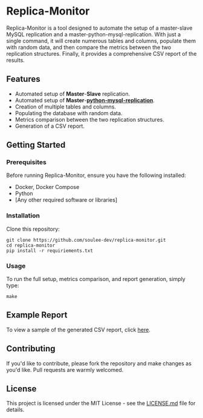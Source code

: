 # Replica-Monitor

Replica-Monitor is a tool designed to automate the setup of a master-slave MySQL replication and a master-python-mysql-replication. With just a single command, it will create numerous tables and columns, populate them with random data, and then compare the metrics between the two replication structures. Finally, it provides a comprehensive CSV report of the results.

## Features

- Automated setup of **Master**-**Slave** replication.
- Automated setup of **Master**-**[python-mysql-replication](https://github.com/julien-duponchelle/python-mysql-replication)**.
- Creation of multiple tables and columns.
- Populating the database with random data.
- Metrics comparison between the two replication structures.
- Generation of a CSV report.

## Getting Started

### Prerequisites

Before running Replica-Monitor, ensure you have the following installed:

- Docker, Docker Compose
- Python
- [Any other required software or libraries]

### Installation

Clone this repository:

```
git clone https://github.com/soulee-dev/replica-monitor.git
cd replica-monitor
pip install -r requiriements.txt
```

### Usage

To run the full setup, metrics comparison, and report generation, simply type:

```
make
```

## Example Report

To view a sample of the generated CSV report, click [here](https://github.com/soulee-dev/replica-monitor/blob/main/diff_metrics.pdf).

## Contributing

If you'd like to contribute, please fork the repository and make changes as you'd like. Pull requests are warmly welcomed.

## License

This project is licensed under the MIT License - see the [LICENSE.md](LICENSE.md) file for details.
